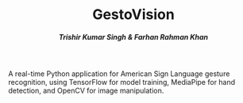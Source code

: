 <h1 align="center">GestoVision</h1>
<h5 align="center">Trishir Kumar Singh & Farhan Rahman Khan</h5><br>

<br>
A real-time Python application for American Sign Language gesture recognition, using TensorFlow for model training, MediaPipe for hand detection, and OpenCV for image manipulation.

